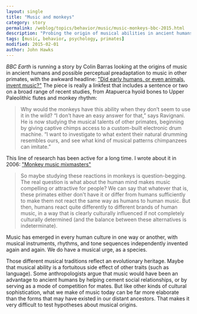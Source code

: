 ```yaml
---
layout: single
title: "Music and monkeys"
category: story
permalink: /weblog/topics/behavior/music/music-monkeys-bbc-2015.html
description: "Probing the origin of musical abilities in ancient humans and our non-human primate relatives."
tags: [music, behavior, psychology, primates]
modified: 2015-02-01
author: John Hawks
---
```


_BBC Earth_ is running a story by Colin Barras looking at the origins of music in ancient humans and possible perceptual preadaptation to music in other primates, with the awkward headline: <a href="http://www.bbc.com/earth/story/20140907-does-music-pre-date-modern-man">"Did early humans, or even animals, invent music?"</a> The piece is really a linkfest that includes a sentence or two on a broad range of recent studies, from Atapuerca hyoid bones to Upper Paleolithic flutes and monkey rhythm: 

<blockquote>Why would the monkeys have this ability when they don’t seem to use it in the wild? “I don’t have an easy answer for that,” says Ravignani. He is now studying the musical talents of other primates, beginning by giving captive chimps access to a custom-built electronic drum machine. “I want to investigate to what extent their natural drumming resembles ours, and see what kind of musical patterns chimpanzees can imitate.”</blockquote>

This line of research has been active for a long time. I wrote about it in 2006: <a href="http://johnhawks.net/weblog/reviews/behavior/language/marmoset_music_appreciation_mcdermott_2006.html">"Monkey music mixmasters"</a>

<blockquote>So maybe studying these reactions in monkeys is question-begging. The real question is what about the human mind makes music compelling or attractive for people? We can say that whatever that is, these primates either don't have it or differ from humans sufficiently to make them not react the same way as humans to human music. But then, humans react quite differently to different brands of human music, in a way that is clearly culturally influenced if not completely culturally determined (and the balance between these alternatives is indeterminate).</blockquote>

Music has emerged in every human culture in one way or another, with musical instruments, rhythms, and tone sequences independently invented again and again. We do have a musical urge, as a species. 

Those different musical traditions reflect an evolutionary heritage. Maybe that musical ability is a fortuitous side effect of other traits (such as language). Some anthropologists argue that music would have been an advantage to ancient humans by helping cement social relationships, or by serving as a mode of competition for mates. But like other kinds of cultural sophistication, what we make of music today can be far more elaborate than the forms that may have existed in our distant ancestors. That makes it very difficult to test hypotheses about musical origins.  
